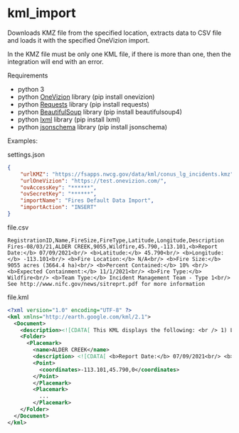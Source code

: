 # kml_import

Downloads KMZ file from the specified location, extracts data to CSV file and loads it with the specified OneVizion import.

In the KMZ file must be only one KML file, if there is more than one, then the integration will end with an error.

Requirements
- python 3
- python [OneVizion](https://github.com/Onevizion/API-v3) library (pip install onevizion)
- python [Requests](https://docs.python-requests.org/en/master/) library (pip install requests)
- python [BeautifulSoup](https://www.crummy.com/software/BeautifulSoup/bs4/doc/#installing-beautiful-soup) library (pip install beautifulsoup4)
- python [lxml](https://www.crummy.com/software/BeautifulSoup/bs4/doc/#installing-a-parser) library (pip install lxml)
- python [jsonschema](https://python-jsonschema.readthedocs.io/en/stable/) library (pip install jsonschema)



Examples:

settings.json
```json
{
    "urlKMZ": "https://fsapps.nwcg.gov/data/kml/conus_lg_incidents.kmz",
    "urlOneVizion": "https://test.onevizion.com/",
    "ovAccessKey": "******",
    "ovSecretKey": "******",
    "importName": "Fires Default Data Import",
    "importAction": "INSERT"
}
```

file.csv
```csv
RegistrationID,Name,FireSize,FireType,Latitude,Longitude,Description
Fires-08/03/21,ALDER CREEK,9055,Wildfire,45.790,-113.101,<b>Report Date:</b> 07/09/2021<br/> <b>Latitude:</b> 45.790<br/> <b>Longitude:</b> -113.101<br/> <b>Fire Location:</b> N/A<br/> <b>Fire Size:</b> 9055 acres (3664.4 ha)<br/> <b>Percent Contained:</b> 10% <br/> <b>Expected Containment:</b> 11/1/2021<br/> <b>Fire Type:</b> Wildfire<br/> <b>Team Type:</b> Incident Management Team - Type 1<br/> See http://www.nifc.gov/news/sitreprt.pdf for more information
```

file.kml
```xml
<?xml version="1.0" encoding="UTF-8" ?>
<kml xmlns="http://earth.google.com/kml/2.1">
  <Document>
    <description><![CDATA[ This KML displays the following: <br /> 1) Location of current large wildland fire incidents (>100 acres in timber; >300 acres in grasslands/shrublands) and associated incident information as provided by the National Interagency Coordination Center (NICC) at the National Interagency Fire Center (NIFC).<br />  <br /> Data current as of <b> 03-Aug-2021; 500 Mountain Time (03-Aug-2021; 1100 UTC)</b>.  KML file generated by the USDA Forest Service MODIS Active Fire Mapping Program.  Please see <a href="https://fsapps.nwcg.gov/afm"> https://fsapps.nwcg.gov/afm </a> for additional fire mapping products and information. <br />]]></description>
    <Folder>
      <Placemark>
        <name>ALDER CREEK</name>
        <description> <![CDATA[ <b>Report Date:</b> 07/09/2021<br/> <b>Latitude:</b> 45.790<br/> <b>Longitude:</b> -113.101<br/> <b>Fire Location:</b> N/A<br/> <b>Fire Size:</b> 9055 acres (3664.4 ha)<br/> <b>Percent Contained:</b> Unknown <br/> <b>Expected Containment:</b> Not Reported<br/> <b>Fire Type:</b> Other<br/> <b>Team Type:</b> Incident Management Team - Type 1<br/> See http://www.nifc.gov/news/sitreprt.pdf for more information  ]]></description>
        <Point>
          <coordinates>-113.101,45.790,0</coordinates>
        </Point>
        </Placemark>
        <Placemark>
          ...
        </Placemark>
    </Folder>
  </Document>
</kml>
```